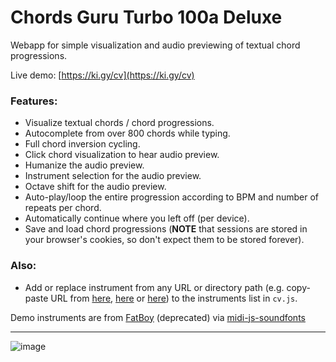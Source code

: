 # Chords Guru Turbo 100a Deluxe 

Webapp for simple visualization and audio previewing of textual chord progressions.

Live demo: [https://ki.gy/cv](https://ki.gy/cv)

### Features:
- Visualize textual chords / chord progressions.
- Autocomplete from over 800 chords while typing.
- Full chord inversion cycling.
- Click chord visualization to hear audio preview.
- Humanize the audio preview.
- Instrument selection for the audio preview.
- Octave shift for the audio preview.
- Auto-play/loop the entire progression according to BPM and number of repeats per chord.
- Automatically continue where you left off (per device).
- Save and load chord progressions (**NOTE** that sessions are stored in your browser's cookies, so don't expect them to be stored forever).

### Also:
- Add or replace instrument from any URL or directory path (e.g. copy-paste URL from [here](https://github.com/gleitz/midi-js-soundfonts/tree/gh-pages/FatBoy), [here](https://github.com/gleitz/midi-js-soundfonts/tree/gh-pages/FluidR3_GM) or [here](https://github.com/gleitz/midi-js-soundfonts/tree/gh-pages/MusyngKite)) to the instruments list in `cv.js`.

Demo instruments are from [FatBoy](https://web.archive.org/web/20220124174052/https://fatboy.site/) (deprecated) via [midi-js-soundfonts](https://github.com/gleitz/midi-js-soundfonts/)

---

![image](https://user-images.githubusercontent.com/50331907/214382008-8243d044-1cc8-4dd5-9ad7-a0f8e18c9fca.png)
